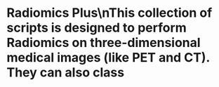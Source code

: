 # Radiomics Plus\nThis collection of scripts is designed to perform Radiomics on three-dimensional medical images (like PET and CT). They can also class